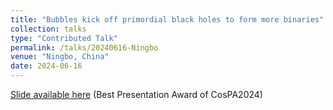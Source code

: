 ```yaml
---
title: "Bubbles kick off primordial black holes to form more binaries"
collection: talks
type: "Contributed Talk"
permalink: /talks/20240616-Ningbo
venue: "Ningbo, China"
date: 2024-06-16
---
```


[Slide available here](https://einste11n.github.io/zy-yuwen.github.io/files/TalkSlides/Ningbo20240616.pdf) (Best Presentation Award of CosPA2024)
